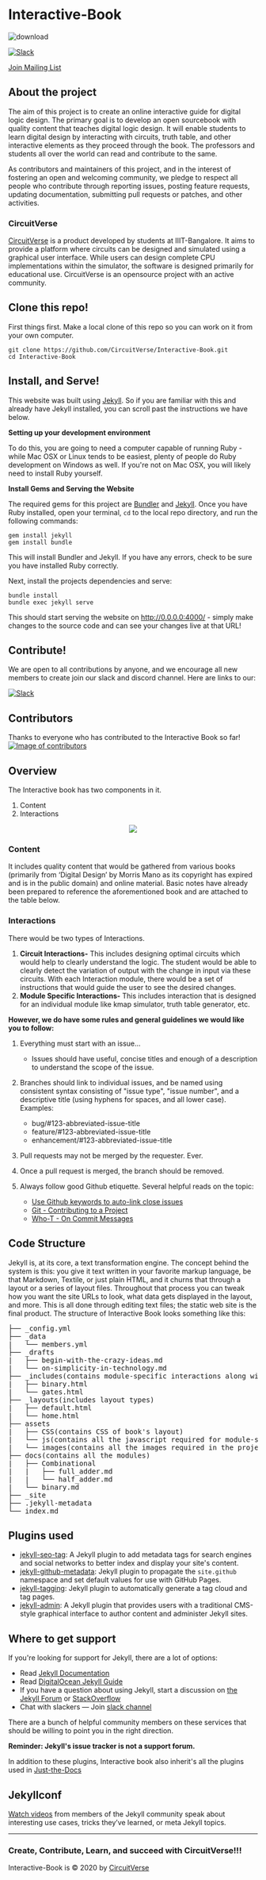 
# Interactive-Book


![download](https://github.com/CircuitVerse/CircuitVerse/raw/master/public/img/cvlogo.svg?sanitize=true)

[![Slack](https://img.shields.io/badge/chat-on_slack-purple.svg?style=for-the-badge&logo=slack)](https://join.slack.com/t/circuitverse-team/shared_invite/enQtNjc4MzcyNDE5OTA3LTdjYTM5NjFiZWZlZGI2MmU1MmYzYzczNmZlZDg5MjYxYmQ4ODRjMjQxM2UyMWI5ODUzODQzMDU2ZDEzNjI4NmE)

[Join Mailing List](https://circuitverse.us20.list-manage.com/subscribe?u=89207abda49deef3ba56f1411&id=29473194d6)


## About the project
The aim of this project is to create an online interactive guide for digital logic design. The primary goal is to develop an open sourcebook with quality content that teaches digital logic design. It will enable students to learn digital design by interacting with circuits, truth table, and other interactive elements as they proceed through the book. The professors and students all over the world can read and contribute to the same.

As contributors and maintainers of this project, and in the interest of fostering an open and welcoming community, we pledge to respect all people who contribute through reporting issues, posting feature requests, updating documentation, submitting pull requests or patches, and other activities.

### CircuitVerse
[CircuitVerse](https://circuitverse.org) is a product developed by students at IIIT-Bangalore. It aims to provide a platform where circuits can be designed and simulated using a graphical user interface. While users can design complete CPU implementations within the simulator, the software is designed primarily for educational use. CircuitVerse is an opensource project with an active community.


## Clone this repo!

First things first. Make a local clone of this repo so you can work on it from your own computer.

```
git clone https://github.com/CircuitVerse/Interactive-Book.git
cd Interactive-Book
```

## Install, and Serve!

This website was built using [Jekyll](https://jekyllrb.com/). So if you are familiar with this and already have Jekyll installed, you can scroll past the instructions we have below.

**Setting up your development environment**

To do this, you are going to need a computer capable of running Ruby - while Mac OSX or Linux tends to be easiest, plenty of people do Ruby development on Windows as well. If you're not on Mac OSX, you will likely need to install Ruby yourself.

**Install Gems and Serving the Website**

The required gems for this project are [Bundler](http://bundler.io/) and [Jekyll](https://jekyllrb.com/). Once you have Ruby installed, open your terminal, `cd` to the local repo directory, and run the following commands:

```
gem install jekyll
gem install bundle
```

This will install Bundler and Jekyll. If you have any errors, check to be sure you have installed Ruby correctly.

Next, install the projects dependencies and serve:

```
bundle install
bundle exec jekyll serve
```

This should start serving the website on http://0.0.0.0:4000/ - simply make changes to the source code and can see your changes live at that URL!

## Contribute!

We are open to all contributions by anyone, and we encourage all new members to create join our slack and discord channel.
Here are links to our:

[![Slack](https://img.shields.io/badge/chat-on_slack-purple.svg?style=for-the-badge&logo=slack)](https://join.slack.com/t/circuitverse-team/shared_invite/enQtNjc4MzcyNDE5OTA3LTdjYTM5NjFiZWZlZGI2MmU1MmYzYzczNmZlZDg5MjYxYmQ4ODRjMjQxM2UyMWI5ODUzODQzMDU2ZDEzNjI4NmE)


## Contributors
Thanks to everyone who has contributed to the Interactive Book so far!
<a href="https://github.com/CircuitVerse/Interactive-Book/graphs/contributors"><img src="https://contributors-img.firebaseapp.com/image?repo=CircuitVerse/Interactive-Book" alt="Image of contributors"></a>


## Overview
The Interactive book has two components in it. 
1. Content
2. Interactions

<div style="text-align:center"><img src="/assets/images/ib.png" /></div>

### Content
It includes quality content that would be gathered from various books (primarily from ‘​Digital Design​’ by ​Morris Mano as its copyright has expired and is in the public domain) and online material. Basic notes have already been prepared to reference the aforementioned book and are attached to the table below.

### Interactions
There would be two types of Interactions.

1. **Circuit Interactions-** This includes designing optimal circuits which would help to clearly understand the logic. The student would be able to clearly detect the variation of output with the change in input via these circuits. With each Interaction module, there would be a set of instructions that would guide the user to see the desired changes.
2. **Module Specific Interactions-** This includes interaction that is designed for an individual module like kmap simulator, truth table generator, etc.

**However, we do have some rules and general guidelines we would like you to follow:**

1. Everything must start with an issue...
	* Issues should have useful, concise titles and enough of a description to understand the scope of the issue.

2. Branches should link to individual issues, and be named using consistent syntax consisting of "issue type", "issue number", and a descriptive title (using hyphens for spaces, and all lower case). Examples:
	* bug/#123-abbreviated-issue-title
	* feature/#123-abbreviated-issue-title
	* enhancement/#123-abbreviated-issue-title

3. Pull requests may not be merged by the requester. Ever.

4. Once a pull request is merged, the branch should be removed.

5. Always follow good Github etiquette. Several helpful reads on the topic:
	* [Use Github keywords to auto-link close issues](https://help.github.com/articles/closing-issues-via-commit-messages/)	
	* [Git - Contributing to a Project](http://git-scm.com/book/ch5-2.html)
	* [Who-T - On Commit Messages](http://who-t.blogspot.com/2009/12/on-commit-messages.html)
	
	
## Code Structure

Jekyll is, at its core, a text transformation engine. The concept behind the system is this: you give it text written in your favorite markup language, be that Markdown, Textile, or just plain HTML, and it churns that through a layout or a series of layout files. Throughout that process you can tweak how you want the site URLs to look, what data gets displayed in the layout, and more. This is all done through editing text files; the static web site is the final product. The structure of Interactive Book looks something like this:
<pre>
├── _config.yml
├── _data
|   └── members.yml
├── _drafts
|   ├── begin-with-the-crazy-ideas.md
|   └── on-simplicity-in-technology.md
├── _includes(contains module-specific interactions along with their respective CSS)
|   ├── binary.html
|   └── gates.html
├── _layouts(includes layout types)
|   ├── default.html
|   └── home.html
├── assets
|   ├── CSS(contains CSS of book's layout)
|   └── js(contains all the javascript required for module-specific interactions as well as book layout)
|   └── images(contains all the images required in the project)
├── docs(contains all the modules)
|   ├── Combinational
|   |   ├── full_adder.md
|   |   └── half_adder.md
|   └── binary.md
├── _site
├── .jekyll-metadata
└── index.md 
</pre>

## Plugins used

* [jekyll-seo-tag](https://github.com/jekyll/jekyll-seo-tag):
    A Jekyll plugin to add metadata tags for search engines and social networks to better index and display your site's content.
* [jekyll-github-metadata](https://github.com/jekyll/github-metadata):
    Jekyll plugin to propagate the `site.github` namespace and set default values for use with GitHub Pages.
* [jekyll-tagging](https://github.com/pattex/jekyll-tagging):
    Jekyll plugin to automatically generate a tag cloud and tag pages.
* [jekyll-admin](https://github.com/jekyll/jekyll-admin):
    A Jekyll plugin that provides users with a traditional CMS-style graphical interface to author content and administer Jekyll sites.

## Where to get support

If you're looking for support for Jekyll, there are a lot of options:

* Read [Jekyll Documentation](https://jekyllrb.com/docs/)
* Read [DigitalOcean Jekyll Guide](https://www.digitalocean.com/community/tutorials/how-to-set-up-a-jekyll-development-site-on-ubuntu-16-04)
* If you have a question about using Jekyll, start a discussion on [the Jekyll Forum](https://talk.jekyllrb.com/) or [StackOverflow](https://stackoverflow.com/questions/tagged/jekyll)
* Chat with slackers &mdash; Join [slack channel](https://join.slack.com/t/circuitverse-team/shared_invite/enQtNjc4MzcyNDE5OTA3LTdjYTM5NjFiZWZlZGI2MmU1MmYzYzczNmZlZDg5MjYxYmQ4ODRjMjQxM2UyMWI5ODUzODQzMDU2ZDEzNjI4NmE)

There are a bunch of helpful community members on these services that should be willing to point you in the right direction.

**Reminder: Jekyll's issue tracker is not a support forum.**

In addition to these plugins, Interactive book also inherit's all the plugins used in [Just-the-Docs](https://github.com/pmarsceill/just-the-docs)
## Jekyllconf

[Watch videos](/jekyllconf/) from members of the Jekyll community speak about interesting use cases, tricks they’ve learned, or meta Jekyll topics.


---
### Create, Contribute, Learn, and succeed with CircuitVerse!!!

Interactive-Book is &copy; 2020 by [CircuitVerse](https://circuitverse.org/)



